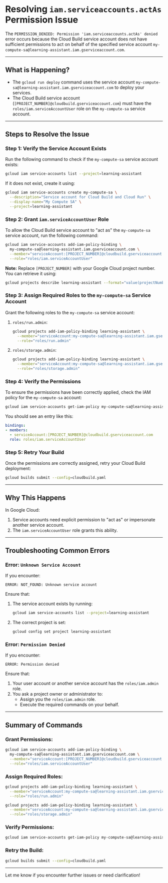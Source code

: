 # Resolving `iam.serviceaccounts.actAs` Permission Issue

The `PERMISSION_DENIED: Permission 'iam.serviceaccounts.actAs' denied` error occurs because the Cloud Build service account does not have sufficient permissions to act on behalf of the specified service account `my-compute-sa@learning-assistant.iam.gserviceaccount.com`.

---

## What is Happening?
- The `gcloud run deploy` command uses the service account `my-compute-sa@learning-assistant.iam.gserviceaccount.com` to deploy your services.
- The Cloud Build service account (`[PROJECT_NUMBER]@cloudbuild.gserviceaccount.com`) must have the `roles/iam.serviceAccountUser` role on the `my-compute-sa` service account.

---

## Steps to Resolve the Issue

### Step 1: Verify the Service Account Exists
Run the following command to check if the `my-compute-sa` service account exists:
```bash
gcloud iam service-accounts list --project=learning-assistant
```
If it does not exist, create it using:
```bash
gcloud iam service-accounts create my-compute-sa \
  --description="Service account for Cloud Build and Cloud Run" \
  --display-name="My Compute SA" \
  --project=learning-assistant
```

### Step 2: Grant `iam.serviceAccountUser` Role
To allow the Cloud Build service account to "act as" the `my-compute-sa` service account, run the following command:
```bash
gcloud iam service-accounts add-iam-policy-binding \
  my-compute-sa@learning-assistant.iam.gserviceaccount.com \
  --member="serviceAccount:[PROJECT_NUMBER]@cloudbuild.gserviceaccount.com" \
  --role="roles/iam.serviceAccountUser"
```
**Note:** Replace `[PROJECT_NUMBER]` with your Google Cloud project number. You can retrieve it using:
```bash
gcloud projects describe learning-assistant --format="value(projectNumber)"
```

### Step 3: Assign Required Roles to the `my-compute-sa` Service Account
Grant the following roles to the `my-compute-sa` service account:

1. `roles/run.admin`:
   ```bash
   gcloud projects add-iam-policy-binding learning-assistant \
     --member="serviceAccount:my-compute-sa@learning-assistant.iam.gserviceaccount.com" \
     --role="roles/run.admin"
   ```

2. `roles/storage.admin`:
   ```bash
   gcloud projects add-iam-policy-binding learning-assistant \
     --member="serviceAccount:my-compute-sa@learning-assistant.iam.gserviceaccount.com" \
     --role="roles/storage.admin"
   ```

### Step 4: Verify the Permissions
To ensure the permissions have been correctly applied, check the IAM policy for the `my-compute-sa` account:
```bash
gcloud iam service-accounts get-iam-policy my-compute-sa@learning-assistant.iam.gserviceaccount.com
```
You should see an entry like this:
```yaml
bindings:
- members:
  - serviceAccount:[PROJECT_NUMBER]@cloudbuild.gserviceaccount.com
  role: roles/iam.serviceAccountUser
```

### Step 5: Retry Your Build
Once the permissions are correctly assigned, retry your Cloud Build deployment:
```bash
gcloud builds submit --config=cloudbuild.yaml
```

---

## Why This Happens
In Google Cloud:
1. Service accounts need explicit permission to "act as" or impersonate another service account.
2. The `iam.serviceAccountUser` role grants this ability.

---

## Troubleshooting Common Errors

### Error: `Unknown Service Account`
If you encounter:
```plaintext
ERROR: NOT_FOUND: Unknown service account
```
Ensure that:
1. The service account exists by running:
   ```bash
   gcloud iam service-accounts list --project=learning-assistant
   ```
2. The correct project is set:
   ```bash
   gcloud config set project learning-assistant
   ```

### Error: `Permission Denied`
If you encounter:
```plaintext
ERROR: Permission denied
```
Ensure that:
1. Your user account or another service account has the `roles/iam.admin` role.
2. You ask a project owner or administrator to:
   - Assign you the `roles/iam.admin` role.
   - Execute the required commands on your behalf.

---

## Summary of Commands

### Grant Permissions:
```bash
gcloud iam service-accounts add-iam-policy-binding \
  my-compute-sa@learning-assistant.iam.gserviceaccount.com \
  --member="serviceAccount:[PROJECT_NUMBER]@cloudbuild.gserviceaccount.com" \
  --role="roles/iam.serviceAccountUser"
```

### Assign Required Roles:
```bash
gcloud projects add-iam-policy-binding learning-assistant \
  --member="serviceAccount:my-compute-sa@learning-assistant.iam.gserviceaccount.com" \
  --role="roles/run.admin"

gcloud projects add-iam-policy-binding learning-assistant \
  --member="serviceAccount:my-compute-sa@learning-assistant.iam.gserviceaccount.com" \
  --role="roles/storage.admin"
```

### Verify Permissions:
```bash
gcloud iam service-accounts get-iam-policy my-compute-sa@learning-assistant.iam.gserviceaccount.com
```

### Retry the Build:
```bash
gcloud builds submit --config=cloudbuild.yaml
```

---

Let me know if you encounter further issues or need clarification!

